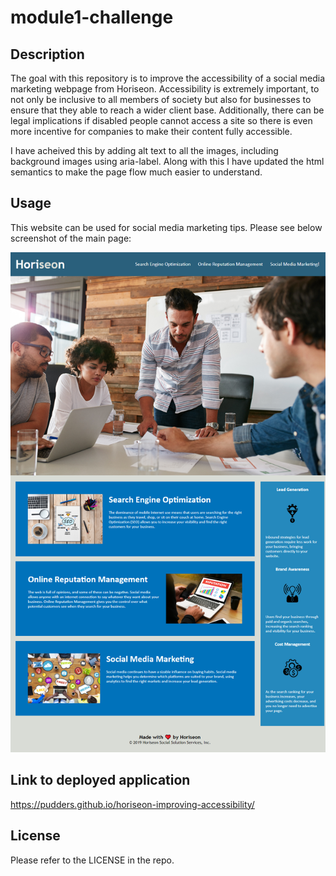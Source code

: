 # module1-challenge

## Description

The goal with this repository is to improve the accessibility of a social media marketing webpage from Horiseon. Accessibility is extremely important, to not only be inclusive to all members of society but also for businesses to ensure that they able to reach a wider client base. Additionally, there can be legal implications if disabled people cannot access a site so there is even more incentive for companies to make their content fully accessible. 

I have acheived this by adding alt text to all the images, including background images using aria-label. Along with this I have updated the html semantics to make the page flow much easier to understand.

## Usage

This website can be used for social media marketing tips. Please see below screenshot of the main page:

<img src="https://github.com/pudders/horiseon-improving-accessibility/blob/main/assets/images/screenshot.png" alt="The Horiseon webpage includes a navigation bar, a header image, and cards with text and images at the bottom of the page.">    

## Link to deployed application

https://pudders.github.io/horiseon-improving-accessibility/ 

## License

Please refer to the LICENSE in the repo.

